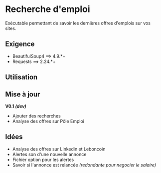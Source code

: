 # Recherche d'emploi
Exécutable permettant de savoir les dernières offres d'emplois sur vos sites.

## Exigence
- BeautifulSoup4 ==> 4.9.*+
- Requests ==> 2.24.*+

## Utilisation

## Mise à jour
**V0.1 _(dev)_**
- Ajouter des recherches
- Analyse des offres sur Pôle Emploi

## Idées
- Analyse des offres sur Linkedin et Leboncoin
- Alertes son d'une nouvelle annonce
- Fichier option pour les alertes
- Savoir si l'annonce est relancée *(redondante pour negocier le salaire)*
